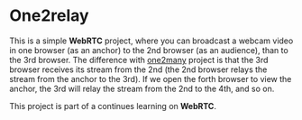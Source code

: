 # One2relay

This is a simple **WebRTC** project, where you can broadcast a webcam video in one browser (as an anchor) to the 2nd browser (as an audience), than to the 3rd browser. The difference with [one2many](https://github.com/bromoapp/one2many) project is that the 3rd browser receives its stream from the 2nd (the 2nd browser relays the stream from the anchor to the 3rd). If we open the forth browser to view the anchor, the 3rd will relay the stream from the 2nd to the 4th, and so on.

This project is part of a continues learning on **WebRTC**.
